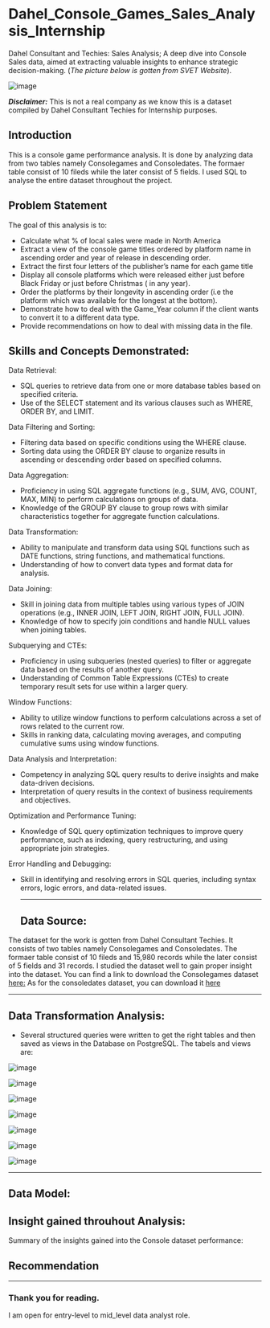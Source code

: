 # Dahel_Console_Games_Sales_Analysis_Internship
Dahel Consultant and Techies: Sales Analysis; A deep dive into Console Sales data, aimed at extracting valuable  insights to enhance strategic decision-making.
(*The picture below is gotten from SVET Website*). 



![image](https://github.com/RemedyData/Dahel_Console_Games_Sales_Analysis_Internship/assets/137626163/8f3bdeb7-9ef7-454d-9259-797fb88487a1)





***Disclaimer:*** This is not a real company as we know this is a dataset compiled by Dahel Consultant Techies for Internship purposes. 


## Introduction

This is a console game performance analysis. It is done by analyzing data from  two tables namely Consolegames and Consoledates. The formaer table consist of 10 fileds while the later consist of 5 fields. I used SQL to analyse the entire dataset throughout the project. 

## Problem Statement

The goal of this analysis is to:

- Calculate what % of local sales were made in North America
- Extract a view of the console game titles ordered by platform name in ascending order and year of release in descending order.
- Extract the first four letters of the publisher’s name for each game title
- Display all console platforms which were released either just before Black Friday or just before Christmas ( in any year).
- Order the platforms by their longevity in ascending order (i.e the platform which was available for the longest at the bottom).
- Demonstrate how to deal with the Game_Year column if the client wants to convert it to a different data type.
- Provide recommendations on how to deal with missing data in the file. 



## Skills and Concepts Demonstrated:

Data Retrieval:
- SQL queries to retrieve data from one or more database tables based on specified criteria.
- Use of the SELECT statement and its various clauses such as WHERE, ORDER BY, and LIMIT.

Data Filtering and Sorting:
- Filtering data based on specific conditions using the WHERE clause.
- Sorting data using the ORDER BY clause to organize results in ascending or descending order based on specified columns.

Data Aggregation:
- Proficiency in using SQL aggregate functions (e.g., SUM, AVG, COUNT, MAX, MIN) to perform calculations on groups of data.
- Knowledge of the GROUP BY clause to group rows with similar characteristics together for aggregate function calculations.

Data Transformation:
- Ability to manipulate and transform data using SQL functions such as DATE functions, string functions, and mathematical functions.
- Understanding of how to convert data types and format data for analysis.

Data Joining:
- Skill in joining data from multiple tables using various types of JOIN operations (e.g., INNER JOIN, LEFT JOIN, RIGHT JOIN, FULL JOIN).
- Knowledge of how to specify join conditions and handle NULL values when joining tables.

Subquerying and CTEs:
- Proficiency in using subqueries (nested queries) to filter or aggregate data based on the results of another query.
- Understanding of Common Table Expressions (CTEs) to create temporary result sets for use within a larger query.

Window Functions:
- Ability to utilize window functions to perform calculations across a set of rows related to the current row.
- Skills in ranking data, calculating moving averages, and computing cumulative sums using window functions.

Data Analysis and Interpretation:
- Competency in analyzing SQL query results to derive insights and make data-driven decisions.
- Interpretation of query results in the context of business requirements and objectives.

Optimization and Performance Tuning:
- Knowledge of SQL query optimization techniques to improve query performance, such as indexing, query restructuring, and using appropriate join strategies.

Error Handling and Debugging:
- Skill in identifying and resolving errors in SQL queries, including syntax errors, logic errors, and data-related issues.



   ---


  ## Data Source:
  
The dataset for the work is gotten from Dahel Consultant Techies. It consists of two tables namely Consolegames and Consoledates. The formaer table consist of 10 fileds and 15,980 records while the later consist of 5 fields and 31 records. I studied the dataset well to gain proper insight into the dataset. You can find a link to download the Consolegames dataset [here:](https://docs.google.com/spreadsheets/d/1XUU8BoYPHLIiyqI9_kYFIsfWXM_7SQitscClUK3rQNo/edit?usp=drive_link) As for the consoledates dataset, you can download it [here](https://docs.google.com/spreadsheets/d/1XUU8BoYPHLIiyqI9_kYFIsfWXM_7SQitscClUK3rQNo/edit?usp=drive_link)

   ---

## Data Transformation Analysis:

- Several structured queries were written to get the right tables and then saved as views in the Database on PostgreSQL.
  The tabels and views are:

![image](https://github.com/RemedyData/Dahel_Console_Games_Sales_Analysis_Internship/assets/137626163/eebdea1b-d69a-4783-a2ad-d76884a465c3)




![image](https://github.com/RemedyData/Dahel_Console_Games_Sales_Analysis_Internship/assets/137626163/cb05d1d6-accd-4d02-b0cd-aff912285aad)




![image](https://github.com/RemedyData/Dahel_Console_Games_Sales_Analysis_Internship/assets/137626163/d6cd65b5-4bc2-4150-909a-5e093869c84e)




![image](https://github.com/RemedyData/Dahel_Console_Games_Sales_Analysis_Internship/assets/137626163/6525e176-46f3-4bbb-a3c7-1ab02d8f0e0d)





![image](https://github.com/RemedyData/Dahel_Console_Games_Sales_Analysis_Internship/assets/137626163/27c696fb-43e3-4164-ae3f-eefb9a488116)





![image](https://github.com/RemedyData/Dahel_Console_Games_Sales_Analysis_Internship/assets/137626163/fa5af6b1-28c2-49f1-85ee-7742d7e0c679)

   



![image](https://github.com/RemedyData/Dahel_Console_Games_Sales_Analysis_Internship/assets/137626163/67ce4957-345c-4e5b-b248-31f6f4674767)






---




## Data Model:









## Insight gained throuhout Analysis:

Summary of the insights gained into the Console dataset performance: 










## Recommendation








---

### Thank you for reading.

I am open for entry-level to mid_level data analyst role.
